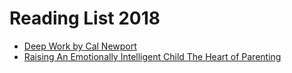 # Reading List 2018

* [Deep Work by Cal Newport](https://www.amazon.com/Deep-Work-Focused-Success-Distracted/dp/1455586692)
* [Raising An Emotionally Intelligent Child The Heart of Parenting](https://www.amazon.com/Raising-Emotionally-Intelligent-Child-Parenting/dp/0684838656)
